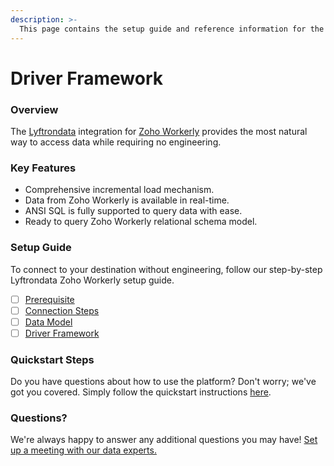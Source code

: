 ```yaml
---
description: >-
  This page contains the setup guide and reference information for the Zoho Workerly source connector.
---
```


# Driver Framework

### Overview

The [Lyftrondata](https://www.lyftrondata.com/) integration for [Zoho Workerly](https://www.lyftrondata.com/integration/human-resource-analytics/zoho-workely/) provides the most natural way to access data while requiring no engineering.

### Key Features

* Comprehensive incremental load mechanism.
* Data from Zoho Workerly is available in real-time.&#x20;
* ANSI SQL is fully supported to query data with ease.
* Ready to query Zoho Workerly relational schema model.

### Setup Guide

To connect to your destination without engineering, follow our step-by-step Lyftrondata Zoho Workerly setup guide.

* [ ] [Prerequisite](../prerequisite.md)
* [ ] [Connection Steps](../connection-steps.md)
* [ ] [Data Model](../data-model/erd.md)
* [ ] [Driver Framework](../driver-framework/)

### Quickstart Steps

Do you have questions about how to use the platform? Don't worry; we've got you covered. Simply follow the quickstart instructions [here](../driver-framework/README.md).

### Questions? <a href="#questions" id="questions"></a>

We're always happy to answer any additional questions you may have! [Set up a meeting with our data experts.](https://www.lyftrondata.com/book-a-meeting/)


